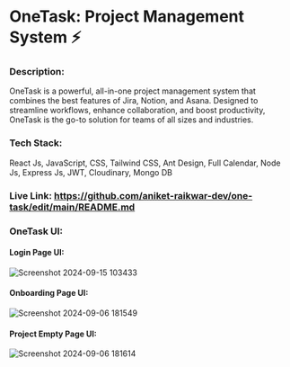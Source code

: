 # OneTask: Project Management System ⚡
### Description: 
OneTask is a powerful, all-in-one project management system that combines the best features of Jira, Notion, and Asana. Designed to streamline workflows, enhance collaboration, and boost productivity, OneTask is the go-to solution for teams of all sizes and industries.

### Tech Stack: 
React Js, JavaScript, CSS, Tailwind CSS, Ant Design, Full Calendar, Node Js, Express Js, JWT, Cloudinary, Mongo DB

### Live Link: https://github.com/aniket-raikwar-dev/one-task/edit/main/README.md

### OneTask UI:
#### Login Page UI: 
![Screenshot 2024-09-15 103433](https://github.com/user-attachments/assets/09fde269-371a-4f60-b166-c9dc20a76546)

#### Onboarding Page UI: 
![Screenshot 2024-09-06 181549](https://github.com/user-attachments/assets/a74d9718-c95c-49c0-be23-e8ae62088bd2)

#### Project Empty Page UI: 
![Screenshot 2024-09-06 181614](https://github.com/user-attachments/assets/cfb1e37b-4c04-4083-b4b8-0ac0d88ad362)
